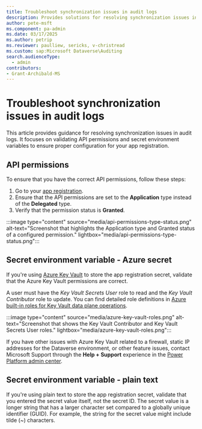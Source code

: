 ```yaml
---
title: Troubleshoot synchronization issues in audit logs
description: Provides solutions for resolving synchronization issues in audit logs by validating API permissions and secret environment variables.
author: pete-msft
ms.component: pa-admin
ms.date: 03/17/2025
ms.author: petrip
ms.reviewer: paulliew, sericks, v-christread
ms.custom: sap:Microsoft Dataverse\Auditing
search.audienceType: 
  - admin
contributors:
- Grant-Archibald-MS
---
```

# Troubleshoot synchronization issues in audit logs

This article provides guidance for resolving synchronization issues in audit logs. It focuses on validating API permissions and secret environment variables to ensure proper configuration for your app registration.

## API permissions

To ensure that you have the correct API permissions, follow these steps:

1. Go to your [app registration](/entra/identity-platform/quickstart-configure-app-access-web-apis#application-permission-to-microsoft-graph).
1. Ensure that the API permissions are set to the **Application** type instead of the **Delegated** type.
1. Verify that the permission status is **Granted**.

:::image type="content" source="media/api-permissions-type-status.png" alt-text="Screenshot that highlights the Application type and Granted status of a configured permission." lightbox="media/api-permissions-type-status.png":::

## Secret environment variable - Azure secret

If you're using [Azure Key Vault](/azure/key-vault/general/basic-concepts) to store the app registration secret, validate that the Azure Key Vault permissions are correct.

A user must have the _Key Vault Secrets User_ role to read and the _Key Vault Contributor_ role to update. You can find detailed role definitions in [Azure built-in roles for Key Vault data plane operations](/azure/key-vault/general/rbac-guide?tabs=azure-cli#azure-built-in-roles-for-key-vault-data-plane-operations).

:::image type="content" source="media/azure-key-vault-roles.png" alt-text="Screenshot that shows the Key Vault Contributor and Key Vault Secrets User roles." lightbox="media/azure-key-vault-roles.png":::

If you have other issues with Azure Key Vault related to a firewall, static IP addresses for the Dataverse environment, or other feature issues, contact Microsoft Support through the **Help + Support** experience in the [Power Platform admin center](https://admin.powerplatform.microsoft.com/support).

## Secret environment variable - plain text

If you're using plain text to store the app registration secret, validate that you entered the secret value itself, not the secret ID. The secret value is a longer string that has a larger character set compared to a globally unique identifier (GUID). For example, the string for the secret value might include tilde (~) characters.
